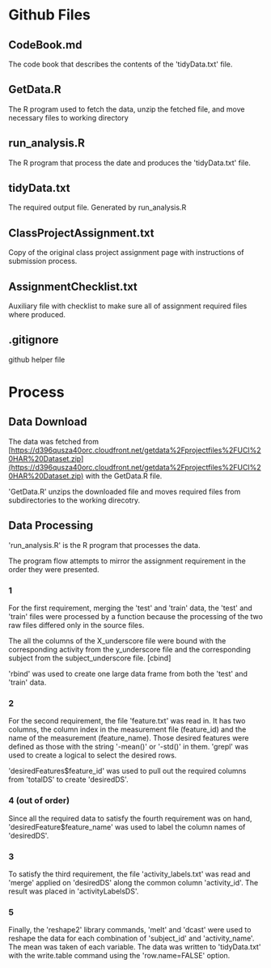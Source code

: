 
# Github Files
## CodeBook.md
The code book that describes the contents of the 'tidyData.txt' file.

## GetData.R
The R program used to fetch the data, unzip the fetched file, and move necessary files to working directory

## run_analysis.R
The R program that process the date and produces the 'tidyData.txt' file.

## tidyData.txt
The required output file.  Generated by run_analysis.R

## ClassProjectAssignment.txt
Copy of the original class project assignment page with instructions of submission process.

## AssignmentChecklist.txt
Auxiliary file with checklist to make sure all of assignment required files where produced.

## .gitignore  
github helper file

# Process

## Data Download
The data was fetched from 
[https://d396qusza40orc.cloudfront.net/getdata%2Fprojectfiles%2FUCI%20HAR%20Dataset.zip](https://d396qusza40orc.cloudfront.net/getdata%2Fprojectfiles%2FUCI%20HAR%20Dataset.zip)
with the GetData.R file.

'GetData.R' unzips the downloaded file and moves required files from subdirectories to the working direcotry.

## Data Processing

'run_analysis.R' is the R program that processes the data.

The program flow attempts to mirror the assignment requirement in the order they were presented.

### 1

For the first requirement, merging the 'test' and 'train' data, the 'test' and 'train' files
were processed by a function because the processing of the two raw files differed only in the 
source files.

The all the columns of the X_underscore file were bound with the corresponding activity from the 
y_underscore file and the corresponding subject from the subject_underscore file.  [cbind]

'rbind' was used to create one large data frame from both the 'test' and 'train' data.

### 2

For the second requirement, the file 'feature.txt' was read in.  It has two columns, the column index
in the measurement file (feature_id) and the name of the measurement (feature_name).  Those desired features were defined as
those with the string '-mean()' or '-std()' in them.  'grepl' was used to create a logical to select
the desired rows.

'desiredFeatures$feature_id' was used to pull out the required columns from 'totalDS' to create 'desiredDS'.

### 4 (out of order) 

Since all the required data to satisfy the fourth requirement was on hand, 'desiredFeature$feature_name' was
used to label the column names of 'desiredDS'.

### 3

To satisfy the third requirement, the file 'activity_labels.txt' was read and 'merge' applied on 'desiredDS' along
the common column 'activity_id'.  The result was placed in 'activityLabelsDS'.

### 5

Finally, the 'reshape2' library commands, 'melt' and 'dcast' were used to reshape the data for each combination
of 'subject_id' and 'activity_name'.  The mean was taken of each variable.  The data was written to 
'tidyData.txt' with the write.table command using the 'row.name=FALSE' option.

